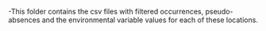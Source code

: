 -This folder contains the csv files with filtered occurrences, pseudo-absences and the environmental variable values
for each of these locations.
